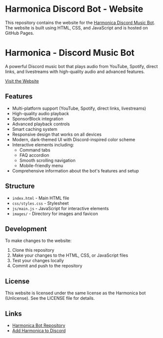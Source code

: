 # Harmonica Discord Bot - Website

This repository contains the website for the [Harmonica Discord Music Bot](https://github.com/migwynkriid/Harmonica). The website is built using HTML, CSS, and JavaScript and is hosted on GitHub Pages.

# Harmonica - Discord Music Bot

A powerful Discord music bot that plays audio from YouTube, Spotify, direct links, and livestreams with high-quality audio and advanced features.

[Visit the Website](https://migwynkriid.github.io/Harmonica-Pages/)

## Features

- Multi-platform support (YouTube, Spotify, direct links, livestreams)
- High-quality audio playback
- SponsorBlock integration
- Advanced playback controls
- Smart caching system
- Responsive design that works on all devices
- Modern, dark-themed UI with Discord-inspired color scheme
- Interactive elements including:
  - Command tabs
  - FAQ accordion
  - Smooth scrolling navigation
  - Mobile-friendly menu
- Comprehensive information about the bot's features and setup

## Structure

- `index.html` - Main HTML file
- `css/styles.css` - Stylesheet
- `js/main.js` - JavaScript for interactive elements
- `images/` - Directory for images and favicon

## Development

To make changes to the website:

1. Clone this repository
2. Make your changes to the HTML, CSS, or JavaScript files
3. Test your changes locally
4. Commit and push to the repository

## License

This website is licensed under the same license as the Harmonica bot (Unlicense). See the LICENSE file for details.

## Links

- [Harmonica Bot Repository](https://github.com/migwynkriid/Harmonica)
- [Add Harmonica to Discord](https://discord.com/oauth2/authorize?client_id=1341757638433833021&scope=bot+applications.commands)
